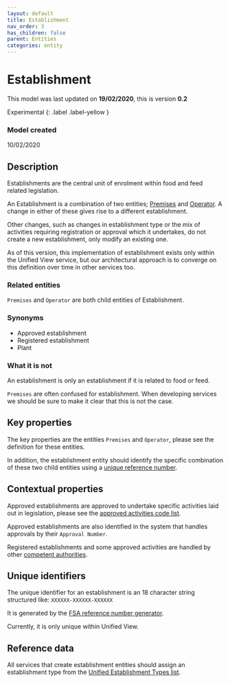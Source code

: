```yaml
---
layout: default
title: Establishment
nav_order: 3
has_children: false
parent: Entities
categories: entity
---
```


# Establishment
This model was last updated on **19/02/2020**, this is version **0.2**

Experimental
{: .label .label-yellow }

### Model created
10/02/2020

## Description
Establishments are the central unit of enrolment within food and feed related legislation.

An Establishment is a combination of two entities; [Premises](/enterprise-data-models/entities/premises.html) and [Operator](/enterprise-data-models/entities/operator.html). A change in either of these gives rise to a different establishment.

Other changes, such as changes in establishment type or the mix of activities requiring registration or approval which it undertakes, do not create a new establishment, only modify an existing one.

As of this version, this implementation of establishment exists only within the Unified View service, but our architectural approach is to converge on this definition over time in other services too.

### Related entities
`Premises` and `Operator` are both child entities of Establishment.

### Synonyms
*   Approved establishment
*   Registered establishment
*   Plant

### What it is not
An establishment is only an establishment if it is related to food or feed.

`Premises` are often confused for establishment. When developing services we should be sure to make it clear that this is not the case.

## Key properties
The key properties are the entities `Premises` and `Operator`, please see the definition for these entities.

In addition, the establishment entity should identify the specific combination of these two child entities using a [unique reference number](#unique-identifiers).

## Contextual properties
Approved establishments are approved to undertake specific activities laid out in legislation, please see the [approved activities code list](https://data.food.gov.uk/codes/business/approved-food-establishments/_activities).

Approved establishments are also identified in the system that handles approvals by their `Approval Number`.

Registered establishments and some approved activities are handled by other [competent authorities](https://data.food.gov.uk/codes/reference-number/_authority).

## Unique identifiers
The unique identifier for an establishment is an 18 character string structured like: `XXXXXX-XXXXXX-XXXXXX`

It is generated by the [FSA reference number generator](https://github.com/FoodStandardsAgency/fsa-rn).

Currently, it is only unique within Unified View.

## Reference data
All services that create establishment entities should assign an establishment type from the [Unified Establishment Types list](https://data.food.gov.uk/codes/business/_unified-establishment-type).
